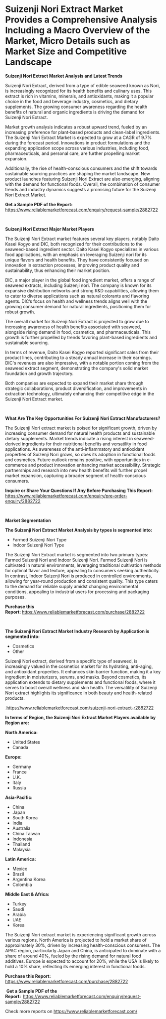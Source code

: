 <p><h1>Suizenji Nori Extract Market Provides a Comprehensive Analysis Including a Macro Overview of the Market, Micro Details such as Market Size and Competitive Landscape</h1></p><p><strong>Suizenji Nori Extract Market Analysis and Latest Trends</strong></p>
<p><p>Suizenji Nori Extract, derived from a type of edible seaweed known as Nori, is increasingly recognized for its health benefits and culinary uses. This extract is rich in vitamins, minerals, and antioxidants, making it a popular choice in the food and beverage industry, cosmetics, and dietary supplements. The growing consumer awareness regarding the health benefits of natural and organic ingredients is driving the demand for Suizenji Nori Extract.</p><p>Market growth analysis indicates a robust upward trend, fueled by an increasing preference for plant-based products and clean-label ingredients. The Suizenji Nori Extract Market is expected to grow at a CAGR of 9.7% during the forecast period. Innovations in product formulations and the expanding application scope across various industries, including food, pharmaceuticals, and personal care, are further propelling market expansion. </p><p>Additionally, the rise of health-conscious consumers and the shift towards sustainable sourcing practices are shaping the market landscape. New product launches featuring Suizenji Nori Extract are also emerging, aligning with the demand for functional foods. Overall, the combination of consumer trends and industry dynamics suggests a promising future for the Suizenji Nori Extract Market.</p></p>
<p><strong>Get a Sample PDF of the Report:&nbsp;</strong> <a href="https://www.reliablemarketforecast.com/enquiry/request-sample/2882722?utm_campaign=3386&utm_medium=2&utm_source=Github&utm_content=ia&utm_term=13032025&utm_id=suizenji-nori-extract">https://www.reliablemarketforecast.com/enquiry/request-sample/2882722</a></p>
<p>&nbsp;</p>
<p><strong>Suizenji Nori Extract Major Market Players</strong></p>
<p><p>The Suizenji Nori Extract market features several key players, notably Daito Kasei Kogyo and DIC, both recognized for their contributions to the seaweed-based ingredient sector. Daito Kasei Kogyo specializes in various food applications, with an emphasis on leveraging Suizenji nori for its unique flavors and health benefits. They have consistently focused on innovation in extraction processes, improving product quality and sustainability, thus enhancing their market position.</p><p>DIC, a major player in the global food ingredient market, offers a range of seaweed extracts, including Suizenji nori. The company is known for its expansive distribution networks and strong R&D capabilities, allowing them to cater to diverse applications such as natural colorants and flavoring agents. DIC’s focus on health and wellness trends aligns well with the growing consumer demand for natural ingredients, positioning them for robust growth.</p><p>The overall market for Suizenji Nori Extract is projected to grow due to increasing awareness of health benefits associated with seaweed, alongside rising demand in food, cosmetics, and pharmaceuticals. This growth is further propelled by trends favoring plant-based ingredients and sustainable sourcing.</p><p>In terms of revenue, Daito Kasei Kogyo reported significant sales from their product lines, contributing to a steady annual increase in their earnings. DIC's revenues are also impressive, with a notable portion coming from the seaweed extract segment, demonstrating the company's solid market foundation and growth trajectory.</p><p>Both companies are expected to expand their market share through strategic collaborations, product diversification, and improvements in extraction technology, ultimately enhancing their competitive edge in the Suizenji Nori Extract market.</p></p>
<p>&nbsp;</p>
<p><strong>What Are The Key Opportunities For Suizenji Nori Extract Manufacturers?</strong></p>
<p><p>The Suizenji Nori extract market is poised for significant growth, driven by increasing consumer demand for natural health products and sustainable dietary supplements. Market trends indicate a rising interest in seaweed-derived ingredients for their nutritional benefits and versatility in food applications. As awareness of the anti-inflammatory and antioxidant properties of Suizenji Nori grows, so does its adoption in functional foods and cosmetics. Future outlook remains positive, with opportunities in e-commerce and product innovation enhancing market accessibility. Strategic partnerships and research into new health benefits will further propel market expansion, capturing a broader segment of health-conscious consumers.</p></p>
<p><strong>Inquire or Share Your Questions If Any Before Purchasing This Report:</strong> <a href="https://www.reliablemarketforecast.com/enquiry/pre-order-enquiry/2882722?utm_campaign=3386&utm_medium=2&utm_source=Github&utm_content=ia&utm_term=13032025&utm_id=suizenji-nori-extract">https://www.reliablemarketforecast.com/enquiry/pre-order-enquiry/2882722</a></p>
<p>&nbsp;</p>
<p><strong>Market Segmentation</strong></p>
<p><strong>The Suizenji Nori Extract Market Analysis by types is segmented into:</strong></p>
<p><ul><li>Farmed Suizenji Nori Type</li><li>Indoor Suizenji Nori Type</li></ul></p>
<p><p>The Suizenji Nori Extract market is segmented into two primary types: Farmed Suizenji Nori and Indoor Suizenji Nori. Farmed Suizenji Nori is cultivated in natural environments, leveraging traditional cultivation methods for optimal flavor and texture, appealing to consumers seeking authenticity. In contrast, Indoor Suizenji Nori is produced in controlled environments, allowing for year-round production and consistent quality. This type caters to the demand for reliable supply amidst changing environmental conditions, appealing to industrial users for processing and packaging purposes.</p></p>
<p><strong>Purchase this Report:&nbsp;</strong><a href="https://www.reliablemarketforecast.com/purchase/2882722?utm_campaign=3386&utm_medium=2&utm_source=Github&utm_content=ia&utm_term=13032025&utm_id=suizenji-nori-extract">https://www.reliablemarketforecast.com/purchase/2882722</a></p>
<p>&nbsp;</p>
<p><strong>The Suizenji Nori Extract Market Industry Research by Application is segmented into:</strong></p>
<p><ul><li>Cosmetics</li><li>Other</li></ul></p>
<p><p>Suizenji Nori extract, derived from a specific type of seaweed, is increasingly valued in the cosmetics market for its hydrating, anti-aging, and antioxidant properties. It enhances skin barrier function, making it a key ingredient in moisturizers, serums, and masks. Beyond cosmetics, its application extends to dietary supplements and functional foods, where it serves to boost overall wellness and skin health. The versatility of Suizenji Nori extract highlights its significance in both beauty and health-related products.</p></p>
<p><a href="https://www.reliablemarketforecast.com/suizenji-nori-extract-r2882722?utm_campaign=3386&utm_medium=2&utm_source=Github&utm_content=ia&utm_term=13032025&utm_id=suizenji-nori-extract">&nbsp;https://www.reliablemarketforecast.com/suizenji-nori-extract-r2882722</a></p>
<p><strong>In terms of Region, the Suizenji Nori Extract Market Players available by Region are:</strong></p>
<p>
    <p> <strong> North America: </strong>
        <ul>
            <li>United States</li>
            <li>Canada</li>
        </ul>
        </p> 
    <p> <strong> Europe: </strong>
        <ul>
            <li>Germany</li>
            <li>France</li>
            <li>U.K.</li>
            <li>Italy</li>
            <li>Russia</li>
        </ul>
        </p> 
    <p> <strong> Asia-Pacific: </strong>
        <ul>
            <li>China</li>
            <li>Japan</li>
            <li>South Korea</li>
            <li>India</li>
            <li>Australia</li>
            <li>China Taiwan</li>
            <li>Indonesia</li>
            <li>Thailand</li>
            <li>Malaysia</li>
        </ul>
        </p> 
    <p> <strong> Latin America: </strong>
        <ul>
            <li>Mexico</li>
            <li>Brazil</li>
            <li>Argentina Korea</li>
            <li>Colombia</li>
        </ul>
        </p> 
    <p> <strong> Middle East & Africa: </strong>
        <ul>
            <li>Turkey</li>
            <li>Saudi</li>
            <li>Arabia</li>
            <li>UAE</li>
            <li>Korea</li>
        </ul>
    </p>
    </p>
<p><p>The Suizenji Nori extract market is experiencing significant growth across various regions. North America is projected to hold a market share of approximately 30%, driven by increasing health-conscious consumers. The APAC region, particularly Japan and China, is anticipated to dominate with a share of around 40%, fueled by the rising demand for natural food additives. Europe is expected to account for 20%, while the USA is likely to hold a 10% share, reflecting its emerging interest in functional foods.</p></p>
<p><strong>Purchase this Report: </strong><a href="https://www.reliablemarketforecast.com/purchase/2882722?utm_campaign=3386&utm_medium=2&utm_source=Github&utm_content=ia&utm_term=13032025&utm_id=suizenji-nori-extract">https://www.reliablemarketforecast.com/purchase/2882722</a></p>
<p>&nbsp;<strong>Get a Sample PDF of the Report:&nbsp;&nbsp;</strong><a href="https://www.reliablemarketforecast.com/enquiry/request-sample/2882722?utm_campaign=3386&utm_medium=2&utm_source=Github&utm_content=ia&utm_term=13032025&utm_id=suizenji-nori-extract">https://www.reliablemarketforecast.com/enquiry/request-sample/2882722</a></p>
<p><strong></strong></p>
<p>Check more reports on <a href="https://www.reliablemarketforecast.com/?utm_campaign=3386&utm_medium=2&utm_source=Github&utm_content=ia&utm_term=13032025&utm_id=suizenji-nori-extract">https://www.reliablemarketforecast.com/</a></p>